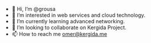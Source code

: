 - 👋 Hi, I’m @grousa
- 👀 I’m interested in web services and cloud technology.
- 🌱 I’m currently learning advanced networking.
- 💞️ I’m looking to collaborate on Kergida Project.
- 📫 How to reach me omer@kergida.me

<!---
grousa/grousa is a ✨ special ✨ repository because its `README.md` (this file) appears on your GitHub profile.
You can click the Preview link to take a look at your changes.
--->
